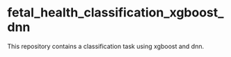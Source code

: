 # fetal_health_classification_xgboost_dnn
This repository contains a classification task using xgboost and dnn.
